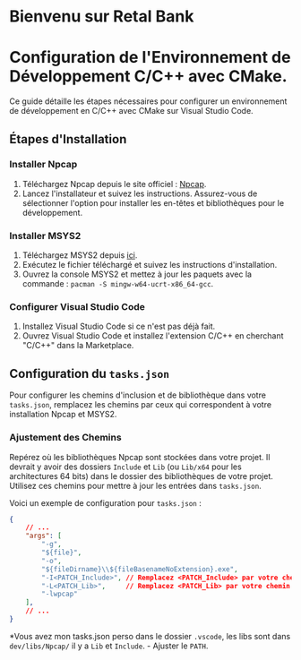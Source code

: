# Bienvenu sur Retal Bank
# Configuration de l'Environnement de Développement C/C++ avec CMake.

Ce guide détaille les étapes nécessaires pour configurer un environnement de développement en C/C++ avec CMake sur Visual Studio Code.

## Étapes d'Installation

### Installer Npcap

1. Téléchargez Npcap depuis le site officiel : [Npcap](https://nmap.org/npcap/).
2. Lancez l'installateur et suivez les instructions. Assurez-vous de sélectionner l'option pour installer les en-têtes et bibliothèques pour le développement.

### Installer MSYS2

1. Téléchargez MSYS2 depuis [ici](https://www.msys2.org/).
2. Exécutez le fichier téléchargé et suivez les instructions d'installation.
3. Ouvrez la console MSYS2 et mettez à jour les paquets avec la commande : `pacman -S mingw-w64-ucrt-x86_64-gcc`.

### Configurer Visual Studio Code

1. Installez Visual Studio Code si ce n'est pas déjà fait.
2. Ouvrez Visual Studio Code et installez l'extension C/C++ en cherchant "C/C++" dans la Marketplace.

## Configuration du `tasks.json`

Pour configurer les chemins d'inclusion et de bibliothèque dans votre `tasks.json`, remplacez les chemins par ceux qui correspondent à votre installation Npcap et MSYS2.

### Ajustement des Chemins

Repérez où les bibliothèques Npcap sont stockées dans votre projet. Il devrait y avoir des dossiers `Include` et `Lib` (ou `Lib/x64` pour les architectures 64 bits) dans le dossier des bibliothèques de votre projet. Utilisez ces chemins pour mettre à jour les entrées dans `tasks.json`.

Voici un exemple de configuration pour `tasks.json` :

```json
{
    // ...
    "args": [
        "-g",
        "${file}",
        "-o",
        "${fileDirname}\\${fileBasenameNoExtension}.exe",
        "-I<PATCH_Include>", // Remplacez <PATCH_Include> par votre chemin d'accès réel
        "-L<PATCH_Lib>",     // Remplacez <PATCH_Lib> par votre chemin d'accès réel
        "-lwpcap"
    ],
    // ...
}
```

*Vous avez mon tasks.json perso dans le dossier `.vscode`, les libs sont dans `dev/libs/Npcap/` il y a `Lib` et `Include`.
    - Ajuster le `PATH`.
